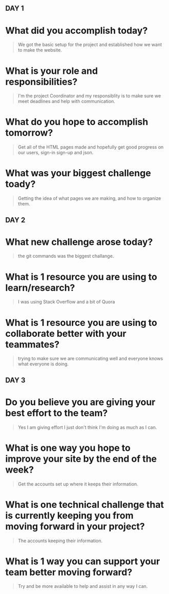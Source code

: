## DAY 1
# What did you accomplish today?
> We got the basic setup for the project and established how we want to make the website.
# What is your role and responsibilities?
> I'm the project Coordinator and my responsiblity is to make sure we meet deadlines and help with communication.
# What do you hope to accomplish tomorrow?
> Get all of the HTML pages made and hopefully get good progress on our users, sign-in sign-up and json.
# What was your biggest challenge toady?
> Getting the idea of what pages we are making, and how to organize them.

## DAY 2
# What new challenge arose today?
> the git commands was the biggest challange.
# What is 1 resource you are using to learn/research?
> I was using Stack Overflow and a bit of Quora
# What is 1 resource you are using to collaborate better with your teammates?
> trying to make sure we are communicating well and everyone knows what everyone is doing.

## DAY 3
# Do you believe you are giving your best effort to the team?
> Yes I am giving effort I just don't think I'm doing as much as I can.
# What is one way you hope to improve your site by the end of the week?
> Get the accounts set up where it keeps their information.
# What is one technical challenge that is currently keeping you from moving forward in your project?
> The accounts keeping their information.
# What is 1 way you can support your team better moving forward?
> Try and be more available to help and assist in any way I can.